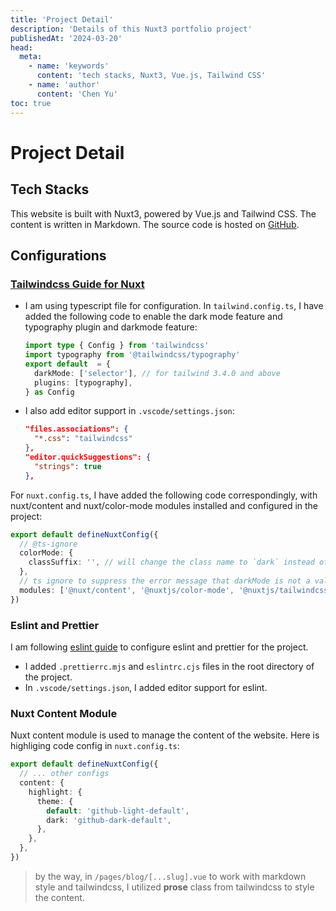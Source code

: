 ```yaml
---
title: 'Project Detail'
description: 'Details of this Nuxt3 portfolio project'
publishedAt: '2024-03-20'
head:
  meta:
    - name: 'keywords'
      content: 'tech stacks, Nuxt3, Vue.js, Tailwind CSS'
    - name: 'author'
      content: 'Chen Yu'
toc: true
---
```


# Project Detail

## Tech Stacks

This website is built with Nuxt3, powered by Vue.js and Tailwind CSS. The content is written in Markdown. The source code is hosted on [GitHub](https://github.com/chenyu-01/portfolio).

## Configurations

### [Tailwindcss Guide for Nuxt](https://tailwindcss.nuxtjs.org/tailwind/config)

- I am using typescript file for configuration. In `tailwind.config.ts`, I have added the following code to enable the dark mode feature and typography plugin and darkmode feature:

  ```typescript
  import type { Config } from 'tailwindcss'
  import typography from '@tailwindcss/typography'
  export default  = {
    darkMode: ['selector'], // for tailwind 3.4.0 and above
    plugins: [typography],
  } as Config
  ```

- I also add editor support in `.vscode/settings.json`:

  ```json
  "files.associations": {
    "*.css": "tailwindcss"
  },
  "editor.quickSuggestions": {
    "strings": true
  },
  ```

For `nuxt.config.ts`, I have added the following code correspondingly, with nuxt/content and nuxt/color-mode modules installed and configured in the project:

```typescript
export default defineNuxtConfig({
  // @ts-ignore
  colorMode: {
    classSuffix: '', // will change the class name to `dark` instead of `dark-mode` in html tag
  },
  // ts ignore to suppress the error message that darkMode is not a valid property, which is a known issue
  modules: ['@nuxt/content', '@nuxtjs/color-mode', '@nuxtjs/tailwindcss'],
})
```

### Eslint and Prettier

I am following [eslint guide](https://nuxt.com/docs/guide/concepts/code-style#eslint) to configure eslint and prettier for the project.

- I added `.prettierrc.mjs` and `eslintrc.cjs` files in the root directory of the project.
- In `.vscode/settings.json`, I added editor support for eslint.

### Nuxt Content Module

Nuxt content module is used to manage the content of the website. Here is highliging code config in `nuxt.config.ts`:

```typescript
export default defineNuxtConfig({
  // ... other configs
  content: {
    highlight: {
      theme: {
        default: 'github-light-default',
        dark: 'github-dark-default',
      },
    },
  },
})
```

> by the way, in `/pages/blog/[...slug].vue` to work with markdown style and tailwindcss, I utilized **prose** class from tailwindcss to style the content.
